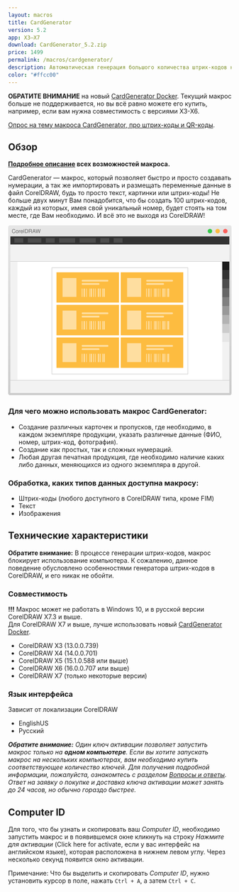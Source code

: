 ```yaml
---
layout: macros
title: CardGenerator
version: 5.2
app: X3–X7
download: CardGenerator_5.2.zip
price: 1499
permalink: /macros/cardgenerator/
description: Автоматическая генерация большого количества штрих-кодов на основе переменных данных. Создание сложных нумераций в несколько кликов. Автоматическое размещение переменных данных на страницах документа CorelDRAW.
color: "#ffcc00"
---
```


**ОБРАТИТЕ ВНИМАНИЕ** на новый [CardGenerator Docker](/macros/cardgenerator-docker/).
Текущий макрос больше не поддерживается, но вы всё равно можете его купить,
например, если вам нужна совместимость с версиями X3-X6.

[Опрос на тему макроса CardGenerator, про штрих-коды и QR-коды](https://goo.gl/forms/QPV3iYIQi1OIaqM62).

## Обзор

**[Подробное описание](https://www.gitbook.com/book/cdrpro-macros/cardgenerator/) всех возможностей макроса.**

CardGenerator — макрос, который позволяет быстро и просто создавать нумерации, а так же импортировать
и размещать переменные данные в файл CorelDRAW, будь то просто текст, картинки или штрих-коды!
Не больше двух минут Вам понадобится, что бы создать 100 штрих-кодов, каждый из которых, имея свой уникальный номер,
будет стоять на том месте, где Вам необходимо. И всё это не выходя из CorelDRAW!

![CardGenerator](/assets/macros/cardgenerator/cgen.svg)

### Для чего можно использовать макрос CardGenerator:

* Создание различных карточек и пропусков, где необходимо, в каждом экземпляре продукции, указать различные данные
  (ФИО, номер, штрих-код, фотография).
* Создание как простых, так и сложных нумераций.
* Любая другая печатная продукция, где необходимо наличие каких либо данных, меняющихся из одного экземпляра в другой.

### Обработка, каких типов данных доступна макросу:

* Штрих-коды (любого доступного в CorelDRAW типа, кроме FIM)
* Текст
* Изображения

## Технические характеристики

**Обратите внимание:** В процессе генерации штрих-кодов, макрос блокирует использование компьютера.
К сожалению, данное поведение обусловлено особенностями генератора штрих-кодов в CorelDRAW,
и его никак не обойти.

### Совместимость

**!!!** Макрос может не работать в Windows 10, и в русской версии CorelDRAW X7.3 и выше.   
Для CorelDRAW X7 и выше, лучше использовать новый [CardGenerator Docker](/macros/cardgenerator-docker/).

* CorelDRAW Х3 (13.0.0.739)
* CorelDRAW Х4 (14.0.0.701)
* CorelDRAW X5 (15.1.0.588 или выше)
* CorelDRAW X6 (16.0.0.707 или выше)
* CorelDRAW X7 (только некоторые версии)

### Язык интерфейса

Зависит от локализации CorelDRAW

* EnglishUS
* Русский

_**Обратите внимание:** Один ключ активации позволяет запустить макрос только на **одном компьютере**.
Если вы хотите запускать макрос на нескольких компьютерах, вам необходимо купить соответствующее количество ключей.
Для получения подробной информации, пожалуйста, ознакомтесь с разделом [Вопросы и ответы](/macros/question-answer/).
Ответ на заявку о покупке и доставка ключа активации может занять до 24 часов, но обычно гораздо быстрее._

## Computer ID

Для того, что бы узнать и скопировать ваш _Computer ID_, необходимо запустить макрос и в появившемся окне
кликнуть на строку _Нажмите для активации_ (Click here for activate, если у вас интерфейс на английском языке),
которая расположена в нижнем левом углу. Через несколько секунд появится окно активации.

Примечание: Что бы выделить и скопировать _Computer ID_, нужно установить курсор в поле,
нажать `Ctrl + A`, а затем `Ctrl + C`.
